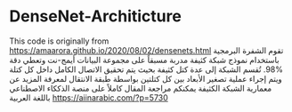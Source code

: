# DenseNet-Architicture
This code is originally from
https://amaarora.github.io/2020/08/02/densenets.html
تقوم الشفرة البرمجية  باستخدام نموذج شبكة كثيفة مدربة مسبقاً على مجموعة البيانات أيمج-نت وتعطي دقة %98.
تُقسم الشبكة إلى عدة كتل كثيفة بحيث يتم تحقيق الاتصال الكامل داخل كل كتلة  ويتم إجراء عملية تصغير الأبعاد بين كل كتلتين بواسطة طبقة الانتقال
لمعرفة المزيد عن معمارية الشبكة الكثيفة يمكنكم مراجعة المقال كاملاً على منصة الذككاء الاصطناعي باللغة العربية 
https://aiinarabic.com/?p=5730
